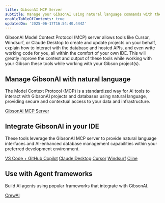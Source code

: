 ```yaml
---
title: GibsonAI MCP Server
subtitle: Manage your GibsonAI using natural language commands with the GibsonAI MCP Server.
enableTableOfContents: true
updatedOn: '2025-06-17T16:54:40.444Z'
---
```


GibsonAI Model Context Protocol (MCP) server allows tools like Cursor, Windsurf, or Claude Desktop to create and update projects on your behalf, explain how to interact with the database and hosted APIs, and even write working code for you, all within the comfort of your own IDE. This will greatly improve the context and output of these tools while working with your Gibson these tools while working with your Gibson project(s).

## Manage GibsonAI with natural language

The Model Context Protocol (MCP) is a standardized way for AI tools to interact with GibsonAI projects and databases using natural language, providing secure and contextual access to your data and infrastructure.

<DetailIconCards>
<a href="https://github.com/GibsonAI/mcp" description="A Model Context Protocol (MCP) server that enables AI tools to interact with GibsonAI" icon="github">GibsonAI MCP Server</a>
</DetailIconCards>

## Integrate GibsonAI in your IDE

These tools leverage the GibsonAI MCP server to provide natural language interfaces and
AI-enhanced database management capabilities within your preferred development environment.

<DetailIconCards>
<a href="/ai/connect-mcp-clients-to-gibsonai#vs-code-github-copilot-setup" description="AI-enhanced database management in Visual Studo Code IDE" icon="openai">VS Code + GitHub Copilot</a>
<a href="/ai/connect-mcp-clients-to-gibsonai#claude-desktop-setup" description="Use natural language to manage your databases with Claude Desktop and GibsonAI MCP server" icon="openai">Claude Desktop</a>
<a href="/ai/connect-mcp-clients-to-gibsonai#cursor-setup" description="AI-enhanced database management in Cursor IDE" icon="openai">Cursor</a>
<a href="/ai/connect-mcp-clients-to-gibsonai#windsurf-setup" description="AI-enhanced database management in Windsurf Editor" icon="openai">Windsurf</a>
<a href="/ai/connect-mcp-clients-to-gibsonai#cline-vs-code-extension-setup" description="AI-enhanced database management with Cline" icon="openai">Cline</a>
</DetailIconCards>

## Use with Agent frameworks

Build AI agents using popular frameworks that integrate with GibsonAI.

<DetailIconCards>
<a href="https://www.gibsonai.com/resources/building-a-sales-contact-aggregator-with-gibsonai-and-crew-ai" description="Building a Sales Contact Aggregator with GibsonAI and Crew AI" icon="openai">CrewAI</a>
</DetailIconCards>
